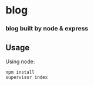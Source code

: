 
# blog
### blog built by node & express

## Usage

Using node:
```
npm install
supervisor index
```
